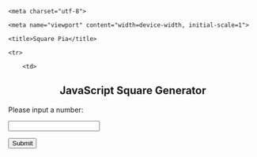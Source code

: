 


<html>

<head>

	<meta charset="utf-8">

	<meta name="viewport" content="width=device-width, initial-scale=1">

	<title>Square Pia</title>

</head>

<body>

<table align="center">

	<tr>

		<td>

<h2 align="center">JavaScript Square Generator</h2>



<p>Please input a number:</p>



<input id="num">



<button type="button" onclick="myFunction()">Submit</button>



<p id="demo" style=""></p>

</td>

</tr>

</table>

<script>

function myFunction() {

  // Get the value of the input field with id="numb"

  let x = document.getElementById("num").value;

  // If x is Not a Number or less than one or greater than 10

  let text;

  if (isNaN(x)) {

    text = "Input not valid";

  } else {

    text = "Input Valid, Squared value of inputted number: " + Math.pow(x,2);

  }

  document.getElementById("demo").innerHTML = text;

}

</script>

</body>

</html>
